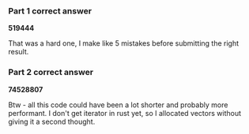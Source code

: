 ### Part 1 correct answer

**519444**

That was a hard one, I make like 5 mistakes before submitting the right result.

### Part 2 correct answer

**74528807**

Btw - all this code could have been a lot shorter and probably more performant. I don't get iterator in rust yet, so I allocated vectors
without giving it a second thought. 
